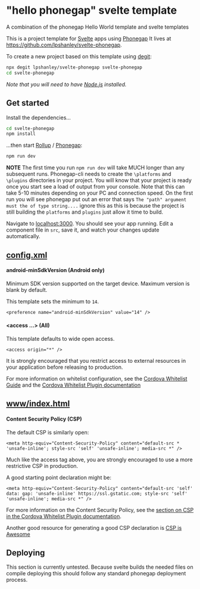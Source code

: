 # "hello phonegap" svelte template

A combination of the phonegap Hello World template and svelte templates

This is a project template for [Svelte](https://svelte.dev) apps using [Phonegap](https://phonegap.com/) It lives at https://github.com/lpshanley/svelte-phonegap.

To create a new project based on this template using [degit](https://github.com/Rich-Harris/degit):

```bash
npx degit lpshanley/svelte-phonegap svelte-phonegap
cd svelte-phonegap
```

*Note that you will need to have [Node.js](https://nodejs.org) installed.*

## Get started

Install the dependencies...

```bash
cd svelte-phonegap
npm install
```

...then start [Rollup](https://rollupjs.org) / [Phonegap](https://http://docs.phonegap.com/references/phonegap-cli/):

```bash
npm run dev
```

**NOTE** The first time you run `npm run dev` will take MUCH longer than any subsequent runs. Phonegap-cli needs to create the `\platforms` and `\plugins` directories in your project. You will know that your project is ready once you start see a load of output from your console. Note that this can take 5-10 minutes depending on your PC and connection speed. On the first run you will see phonegap put out an error that says `The "path" argument must the of type string....` ignore this as this is because the project is still building the `platforms` and `plugins` just allow it time to build. 

Navigate to [localhost:3000](http://localhost:3000). You should see your app running. Edit a component file in `src`, save it, and watch your changes update automatically.

## [config.xml][config-xml]

#### android-minSdkVersion (Android only)

Minimum SDK version supported on the target device. Maximum version is blank by default.

This template sets the minimum to `14`.

    <preference name="android-minSdkVersion" value="14" />

#### &lt;access ...&gt; (All)

This template defaults to wide open access.

    <access origin="*" />

It is strongly encouraged that you restrict access to external resources in your application before releasing to production.

For more information on whitelist configuration, see the [Cordova Whitelist Guide][cordova-whitelist-guide] and the [Cordova Whitelist Plugin documentation][cordova-plugin-whitelist]

## [www/index.html][index-html]

#### Content Security Policy (CSP)

The default CSP is similarly open:

    <meta http-equiv="Content-Security-Policy" content="default-src * 'unsafe-inline'; style-src 'self' 'unsafe-inline'; media-src *" />

Much like the access tag above, you are strongly encouraged to use a more restrictive CSP in production.

A good starting point declaration might be:

    <meta http-equiv="Content-Security-Policy" content="default-src 'self' data: gap: 'unsafe-inline' https://ssl.gstatic.com; style-src 'self' 'unsafe-inline'; media-src *" />

For more information on the Content Security Policy, see the [section on CSP in the Cordova Whitelist Plugin documentation][cordova-plugin-whitelist-csp].

Another good resource for generating a good CSP declaration is [CSP is Awesome][csp-is-awesome]


[phonegap-cli-url]: http://github.com/phonegap/phonegap-cli
[cordova-app]: http://github.com/apache/cordova-app-hello-world
[bithound-img]: https://www.bithound.io/github/phonegap/phonegap-app-hello-world/badges/score.svg
[bithound-url]: https://www.bithound.io/github/phonegap/phonegap-app-hello-world
[config-xml]: https://github.com/phonegap/phonegap-template-hello-world/blob/master/config.xml
[index-html]: https://github.com/phonegap/phonegap-template-hello-world/blob/master/www/index.html
[cordova-whitelist-guide]: https://cordova.apache.org/docs/en/dev/guide/appdev/whitelist/index.html
[cordova-plugin-whitelist]: http://cordova.apache.org/docs/en/latest/reference/cordova-plugin-whitelist
[cordova-plugin-whitelist-csp]: http://cordova.apache.org/docs/en/latest/reference/cordova-plugin-whitelist#content-security-policy
[csp-is-awesome]: http://cspisawesome.com

## Deploying

This section is currently untested. Because svelte builds the needed files on compile deploying this should follow any standard phonegap deployment process.